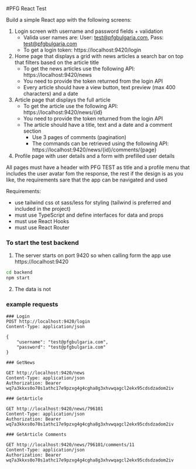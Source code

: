 #PFG React Test

Build a simple React app with the following screens:

1. Login screen with username and password fields + validation
   * Valida user names are: User: test@pfgbulgaria.com, Pass: test@pfgbulgaria.com
   * To get a login token: https://localhost:9420/login
2. Home page that displays a grid with news articles a search bar on top that filters based on the article title
   * To get the news articles use the following API: https://localhost:9420/news
   * You need to provide the token returned from the login API
   * Every article should have a view button, text preview (max 400 characters) and a date
3. Article page that displays the full article
   * To get the article use the following API: https://localhost:9420/news/{id}
   * You need to provide the token returned from the login API
   * The article should have a title, text and a date and a comment section
       * Use 3 pages of comments (pagination) 
       * The commands can be retrieved using the following API: https://localhost:9420/news/{id}/comments/{page}
4. Profile page with user details and a form with prefilled user details

All pages must have a header with PFG TEST as title and a profile menu that includes the user avatar fom the response, the rest if the design is as you like, the requirements sare that the app can be navigated and used

Requirements:
   * use tailwind css ot sass/less for styling (tailwind is preferred and included in the project)
   * must use TypeScript and define interfaces for data and props
   * must use React Hooks
   * must use React Router

### To start the test backend
1. The server starts on port 9420 so when calling form the app use https://localhost:9420
```bash 
cd backend
npm start
```
2. The data is not 

### example requests

```http request
### Login
POST http://localhost:9420/login
Content-Type: application/json

{
    "username": "test@pfgbulgaria.com",
    "password": "test@pfgbulgaria.com"
}

### GetNews

GET http://localhost:9420/news
Content-Type: application/json
Authorization: Bearer wq7a3kkxs0o70s1athc17e9pzxg4g4cgha8g3xhvwqagcl2ekx95cdsdzadom2iv

### GetArticle

GET http://localhost:9420/news/796101
Content-Type: application/json
Authorization: Bearer wq7a3kkxs0o70s1athc17e9pzxg4g4cgha8g3xhvwqagcl2ekx95cdsdzadom2iv

### GetArticle Comments

GET http://localhost:9420/news/796101/comments/11
Content-Type: application/json
Authorization: Bearer wq7a3kkxs0o70s1athc17e9pzxg4g4cgha8g3xhvwqagcl2ekx95cdsdzadom2iv
```